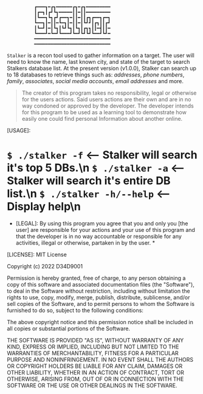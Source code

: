               ┏━━━┓━┏┓━━━━━━┏┓━┏┓━━━━━━━━━
              ┃┏━┓┃┏┛┗┓━━━━━┃┃━┃┃━━━━━━━━━
              ┃┗━━┓┗┓┏┛┏━━┓━┃┃━┃┃┏┓┏━━┓┏━┓
              ┗━━┓┃━┃┃━┗━┓┃━┃┃━┃┗┛┛┃┏┓┃┃┏┛
              ┃┗━┛┃━┃┗┓┃┗┛┗┓┃┗┓┃┏┓┓┃┃━┫┃┃━
              ┗━━━┛━┗━┛┗━━━┛┗━┛┗┛┗┛┗━━┛┗┛━
              ━━━━━━━━━━━━━━━━━━━━━━━━━━━━
              ━━━━━━━━━━━━━━━━━━━━━━━━━━━━

`Stalker` is a recon tool used to gather information on a target.
The user will need to know the name, last known city, and state
of the target to search Stalkers database list. At the present
version (v1.0.0), Stalker can search up to 18 databases to
retrieve things such as: *addresses*, *phone numbers*, *family*,
*associates*, *social media accounts*, *email addresses* and more.
>The creator of this program takes no responsibility, legal or
otherwise for the users actions. Said users actions are their
own and are in no way condoned or approved by the developer.
The developer intends for this program to be used as a learning
tool to demonstrate how easily one could find personal Information
about another online.

[USAGE]:

`$ ./stalker -f`          <-- Stalker will search it's top 5 DBs.\n
`$ ./stalker -a`          <-- Stalker will search it's entire DB list.\n
`$ ./stalker -h/--help`   <-- Display help\n
=======================================================================

  * [LEGAL]: By using this program you agree that you and
only you [the user] are responsible for your actions and your use of
this program and that the developer is in no way accountable or
responsible for any activities, illegal or otherwise, partaken in
by the user. *


[LICENSE]:
MIT License

Copyright (c) 2022 D34D9001

Permission is hereby granted, free of charge, to any person obtaining a copy
of this software and associated documentation files (the "Software"), to deal
in the Software without restriction, including without limitation the rights
to use, copy, modify, merge, publish, distribute, sublicense, and/or sell
copies of the Software, and to permit persons to whom the Software is
furnished to do so, subject to the following conditions:

The above copyright notice and this permission notice shall be included in all
copies or substantial portions of the Software.

THE SOFTWARE IS PROVIDED "AS IS", WITHOUT WARRANTY OF ANY KIND, EXPRESS OR
IMPLIED, INCLUDING BUT NOT LIMITED TO THE WARRANTIES OF MERCHANTABILITY,
FITNESS FOR A PARTICULAR PURPOSE AND NONINFRINGEMENT. IN NO EVENT SHALL THE
AUTHORS OR COPYRIGHT HOLDERS BE LIABLE FOR ANY CLAIM, DAMAGES OR OTHER
LIABILITY, WHETHER IN AN ACTION OF CONTRACT, TORT OR OTHERWISE, ARISING FROM,
OUT OF OR IN CONNECTION WITH THE SOFTWARE OR THE USE OR OTHER DEALINGS IN THE
SOFTWARE.
